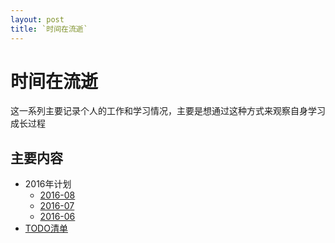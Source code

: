 ```yaml
---
layout: post
title: `时间在流逝`
---
```



# 时间在流逝

这一系列主要记录个人的工作和学习情况，主要是想通过这种方式来观察自身学习成长过程

## 主要内容

* 2016年计划
  * [2016-08](2016/2016-08.md)
  * [2016-07](2016/2016-07.md)
  * [2016-06](2016/2016-06.md)
* [TODO清单](TODO.md)
